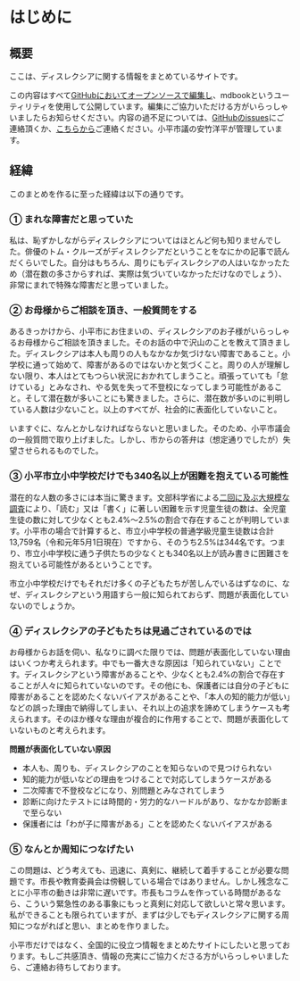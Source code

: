 # はじめに

## 概要
ここは、ディスレクシアに関する情報をまとめているサイトです。

この内容はすべて[GitHubにおいてオープンソースで編集し](https://github.com/yasutakeyohei/dyslexia)、mdbookというユーティリティを使用して公開しています。編集にご協力いただける方がいらっしゃいましたらお知らせください。内容の過不足については、[GitHubのissues](https://github.com/yasutakeyohei/dyslexia/issues)にご連絡頂くか、[こちらから](https://yasutakeyohei.com/#contact)ご連絡ください。小平市議の安竹洋平が管理しています。

## 経緯
このまとめを作るに至った経緯は以下の通りです。

### ① まれな障害だと思っていた
私は、恥ずかしながらディスレクシアについてはほとんど何も知りませんでした。俳優のトム・クルーズがディスレクシアだということをなにかの記事で読んだくらいでした。自分はもちろん、周りにもディスレクシアの人はいなかったため（潜在数の多さからすれば、実際は気づいていなかっただけなのでしょう）、非常にまれで特殊な障害だと思っていました。

### ② お母様からご相談を頂き、一般質問をする
あるきっかけから、小平市にお住まいの、ディスレクシアのお子様がいらっしゃるお母様からご相談を頂きました。そのお話の中で沢山のことを教えて頂きました。ディスレクシアは本人も周りの人もなかなか気づけない障害であること。小学校に通って始めて、障害があるのではないかと気づくこと。周りの人が理解しない限り、本人はとてもつらい状況におかれてしまうこと。頑張っていても「怠けている」とみなされ、やる気を失って不登校になってしまう可能性があること。そして潜在数が多いことにも驚きました。さらに、潜在数が多いのに判明している人数は少ないこと。以上のすべてが、社会的に表面化していないこと。

いますぐに、なんとかしなければならないと思いました。そのため、小平市議会の一般質問で取り上げました。しかし、市からの答弁は（想定通りでしたが）失望させられるものでした。

### ③ 小平市立小中学校だけでも340名以上が困難を抱えている可能性
潜在的な人数の多さには本当に驚きます。文部科学省による[二回に及ぶ大規模な調査](./potential-number/index.md)により、「読む」又は「書く」に著しい困難を示す児童生徒の数は、全児童生徒の数に対して少なくとも2.4%～2.5%の割合で存在することが判明しています。小平市の場合で計算すると、市立小中学校の普通学級児童生徒数は合計13,759名（令和元年5月1日現在）ですから、そのうち2.5%は344名です。つまり、市立小中学校に通う子供たちの少なくとも340名以上が読み書きに困難さを抱えている可能性があるということです。

市立小中学校だけでもそれだけ多くの子どもたちが苦しんでいるはずなのに、なぜ、ディスレクシアという用語すら一般に知られておらず、問題が表面化していないのでしょうか。

### ④ ディスレクシアの子どもたちは見過ごされているのでは
お母様からお話を伺い、私なりに調べた限りでは、問題が表面化していない理由はいくつか考えられます。中でも一番大きな原因は「知られていない」ことです。ディスレクシアという障害があることや、少なくとも2.4%の割合で存在することが人々に知られていないのです。その他にも、保護者には自分の子どもに障害があることを認めたくないバイアスがあることや、「本人の知的能力が低い」などの誤った理由で納得してしまい、それ以上の追求を諦めてしまうケースも考えられます。そのほか様々な理由が複合的に作用することで、問題が表面化していないものと考えられます。

**問題が表面化していない原因**
- 本人も、周りも、ディスレクシアのことを知らないので見つけられない
- 知的能力が低いなどの理由をつけることで対応してしまうケースがある
- 二次障害で不登校などになり、別問題とみなされてしまう
- 診断に向けたテストには時間的・労力的なハードルがあり、なかなか診断まで至らない
- 保護者には「わが子に障害がある」ことを認めたくないバイアスがある

### ⑤ なんとか周知につなげたい
この問題は、どう考えても、迅速に、真剣に、継続して着手することが必要な問題です。市長や教育委員会は傍観している場合ではありません。しかし残念なことに小平市の動きは非常に遅いです。市長もコラムを作っている時間があるなら、こういう緊急性のある事象にもっと真剣に対応して欲しいと常々思います。私ができることも限られていますが、まずは少しでもディスレクシアに関する周知につながればと思い、まとめを作りました。

小平市だけではなく、全国的に役立つ情報をまとめたサイトにしたいと思っております。もしご共感頂き、情報の充実にご協力くださる方がいらっしゃいましたら、ご連絡お待ちしております。